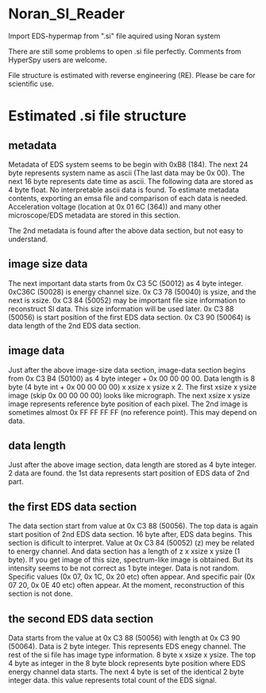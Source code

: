 # Noran_SI_Reader
Import EDS-hypermap from ".si" file aquired using Noran system

 There are still some problems to open .si file perfectly. Comments from HyperSpy users are welcome.

 File structure is estimated with reverse engineering (RE). Please be care for scientific use.

# Estimated .si file structure
## metadata
 Metadata of EDS system seems to be begin with 0xB8 (184). The next 24 byte represents system name as ascii (The last data may be 0x 00). The next 16 byte represents date time as ascii. The following data are stored as 4 byte float. No interpretable ascii data is found. To estimate metadata contents, exporting an emsa file and comparison of each data is needed. Acceleration voltage (location at 0x 01 6C (364)) and many other microscope/EDS metadata are stored in this section.

 The 2nd metadata is found after the above data section, but not easy to understand.

## image size data
 The next important data starts from 0x C3 5C (50012) as 4 byte integer. 0xC36C (50028) is energy channel size. 0x C3 78 (50040) is ysize, and the next is xsize. 0x C3 84 (50052) may be important file size information to reconstruct SI data. This size information will be used later. 0x C3 88 (50056) is start position of the first EDS data section. 0x C3 90 (50064) is data length of the 2nd EDS data section.
 
## image data
 Just after the above image-size data section, image-data section begins from 0x C3 B4 (50100) as 4 byte integer + 0x 00 00 00 00. Data length is 8 byte (4 byte int + 0x 00 00 00 00) x xsize x ysize x 2. The first xsize x ysize image (skip 0x 00 00 00 00) looks like micrograph. The next xsize x ysize image represents reference byte position of each pixel. The 2nd image is sometimes almost 0x FF FF FF FF (no reference point). This may depend on data.

## data length
 Just after the above image section, data length are stored as 4 byte integer. 2 data are found. the 1st data represents start position of EDS data of 2nd part.

## the first EDS data section
 The data section start from value at 0x C3 88 (50056). The top data is again start position of 2nd EDS data section. 16 byte after, EDS data begins. This section is dificult to interpret. Value at 0x C3 84 (50052) (z) mey be related to energy channel. And data section has a length of z x xsize x ysize (1 byte). If you get image of this size, spectrum-like image is obtained. But its intensity seems to be not correct as 1 byte integer. Data is not random. Specific values (0x 07, 0x 1C, 0x 20 etc) often appear. And specific pair (0x 07 20, 0x 0E 40 etc) often appear. At the moment, reconstruction of this section is not done.

## the second EDS data section
 Data starts from the value at 0x C3 88 (50056) with length at 0x C3 90 (50064). Data is 2 byte integer. This represents EDS enegy channel. The rest of the si file has image type information. 8 byte x xsize x ysize. The top 4 byte as integer in the 8 byte block represents byte position where EDS energy channel data starts. The next 4 byte is set of the identical 2 byte integer data. this value represents total count of the EDS signal.
